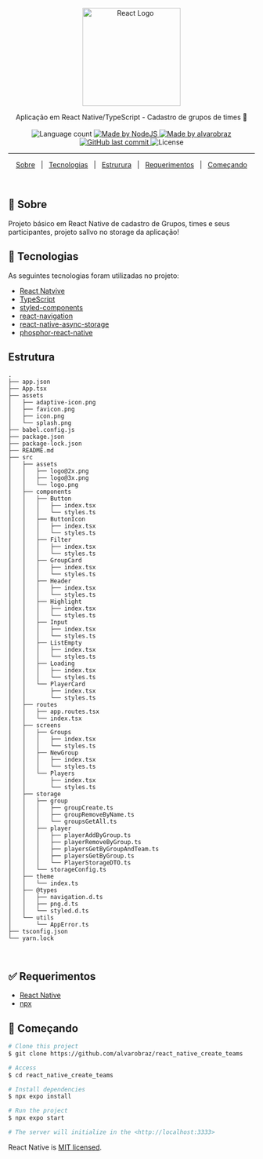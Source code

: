 

<p align="center">
  <a href="https://react.dev/" target="blank"><img src="https://upload.wikimedia.org/wikipedia/commons/thumb/a/a7/React-icon.svg/200px-React-icon.svg.png" width="200" alt="React Logo" /></a>
</p>
<p align="center">
  Aplicação em React Native/TypeScript - Cadastro de grupos de times 🚀
  <br>
  <br>

  <img alt="Language count" src="https://img.shields.io/github/repo-size/alvarobraz/react_native_create_teams"/>

  <a href="https://nestjs.com/">
    <img alt="Made by NodeJS" src="https://img.shields.io/badge/made%20by-nodejs-%237519C1">
  </a>

  <a href="https://www.linkedin.com/in/alvarobraz/">
    <img alt="Made by alvarobraz" src="https://img.shields.io/badge/made%20by-alvarobraz-%237519C1">
  </a>

  <a href="https://github.com/alvarobraz/react_native_create_teams/commits/main">
    <img alt="GitHub last commit" src="https://img.shields.io/github/last-commit/alvarobraz/react_native_create_teams">
  </a>

  <img alt="License" src="https://img.shields.io/github/license/alvarobraz/react_native_create_teams">
</p>

---

<p align="center">
  <a href="#dart-sobre">Sobre</a> &#xa0; | &#xa0; 
  <a href="#rocket-tecnologias">Tecnologias</a> &#xa0; | &#xa0;
  <a href="#estrutura">Estrurura</a> &#xa0; | &#xa0;
  <a href="#white_check_mark-requerimentos">Requerimentos</a> &#xa0; | &#xa0;
  <a href="#checkered_flag-começando">Começando</a>
</p>

<br>

## :dart: Sobre ##

Projeto básico em React Native de cadastro de Grupos, times e seus participantes, projeto sallvo no storage da aplicação!

## :rocket: Tecnologias ##

As seguintes tecnologias foram utilizadas no projeto:

- [React Natvive](https://reactnative.dev/)
- [TypeScript](https://www.typescriptlang.org/)
- [styled-components](https://styled-components.com/)
- [react-navigation](https://reactnavigation.org/)
- [react-native-async-storage](https://www.npmjs.com/package/@react-native-async-storage/async-storage)
- [phosphor-react-native](https://www.npmjs.com/package/phosphor-react-native)


## Estrutura ##
```
.
├── app.json
├── App.tsx
├── assets
│   ├── adaptive-icon.png
│   ├── favicon.png
│   ├── icon.png
│   └── splash.png
├── babel.config.js
├── package.json
├── package-lock.json
├── README.md
├── src
│   ├── assets
│   │   ├── logo@2x.png
│   │   ├── logo@3x.png
│   │   └── logo.png
│   ├── components
│   │   ├── Button
│   │   │   ├── index.tsx
│   │   │   └── styles.ts
│   │   ├── ButtonIcon
│   │   │   ├── index.tsx
│   │   │   └── styles.ts
│   │   ├── Filter
│   │   │   ├── index.tsx
│   │   │   └── styles.ts
│   │   ├── GroupCard
│   │   │   ├── index.tsx
│   │   │   └── styles.ts
│   │   ├── Header
│   │   │   ├── index.tsx
│   │   │   └── styles.ts
│   │   ├── Highlight
│   │   │   ├── index.tsx
│   │   │   └── styles.ts
│   │   ├── Input
│   │   │   ├── index.tsx
│   │   │   └── styles.ts
│   │   ├── ListEmpty
│   │   │   ├── index.tsx
│   │   │   └── styles.ts
│   │   ├── Loading
│   │   │   ├── index.tsx
│   │   │   └── styles.ts
│   │   └── PlayerCard
│   │       ├── index.tsx
│   │       └── styles.ts
│   ├── routes
│   │   ├── app.routes.tsx
│   │   └── index.tsx
│   ├── screens
│   │   ├── Groups
│   │   │   ├── index.tsx
│   │   │   └── styles.ts
│   │   ├── NewGroup
│   │   │   ├── index.tsx
│   │   │   └── styles.ts
│   │   └── Players
│   │       ├── index.tsx
│   │       └── styles.ts
│   ├── storage
│   │   ├── group
│   │   │   ├── groupCreate.ts
│   │   │   ├── groupRemoveByName.ts
│   │   │   └── groupsGetAll.ts
│   │   ├── player
│   │   │   ├── playerAddByGroup.ts
│   │   │   ├── playerRemoveByGroup.ts
│   │   │   ├── playersGetByGroupAndTeam.ts
│   │   │   ├── playersGetByGroup.ts
│   │   │   └── PlayerStorageDTO.ts
│   │   └── storageConfig.ts
│   ├── theme
│   │   └── index.ts
│   ├── @types
│   │   ├── navigation.d.ts
│   │   ├── png.d.ts
│   │   └── styled.d.ts
│   └── utils
│       └── AppError.ts
├── tsconfig.json
└── yarn.lock



```

## :white_check_mark: Requerimentos ##

- [React Native](https://reactnative.dev/)
- [npx](https://www.npmjs.com/package/npx)

## :checkered_flag: Começando ##

```bash
# Clone this project
$ git clone https://github.com/alvarobraz/react_native_create_teams

# Access
$ cd react_native_create_teams

# Install dependencies
$ npx expo install

# Run the project
$ npx expo start

# The server will initialize in the <http://localhost:3333>
```

React Native is [MIT licensed](LICENSE).

